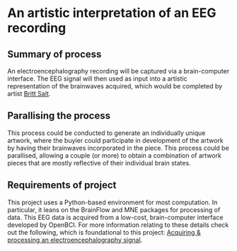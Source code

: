 # An artistic interpretation of an EEG recording
## Summary of process
An electroencephalography recording will be captured via a brain-computer interface. The EEG signal will then used as input into a artistic representation of the brainwaves acquired, which would be completed by artist [Britt Salt](http://brittsalt.com/).

## Parallising the process
This process could be conducted to generate an individually unique artwork, where the buyier could participate in development of the artwork by having their brainwaves incorporated in the piece. This process could be parallised, allowing a couple (or more) to obtain a combination of artwork pieces that are mostly reflective of their individual brain states.

## Requirements of project
This project uses a Python-based environment for most computation. In particular, it leans on the BrainFlow and MNE packages for processing of data. This EEG data is acquired from a low-cost, brain-computer interface developed by OpenBCI. For more information relating to these details check out the following, which is foundational to this project: [Acquiring & processing an electroencephalography signal](https://github.com/NicholasCHowlett/eegDataAnalysis).
